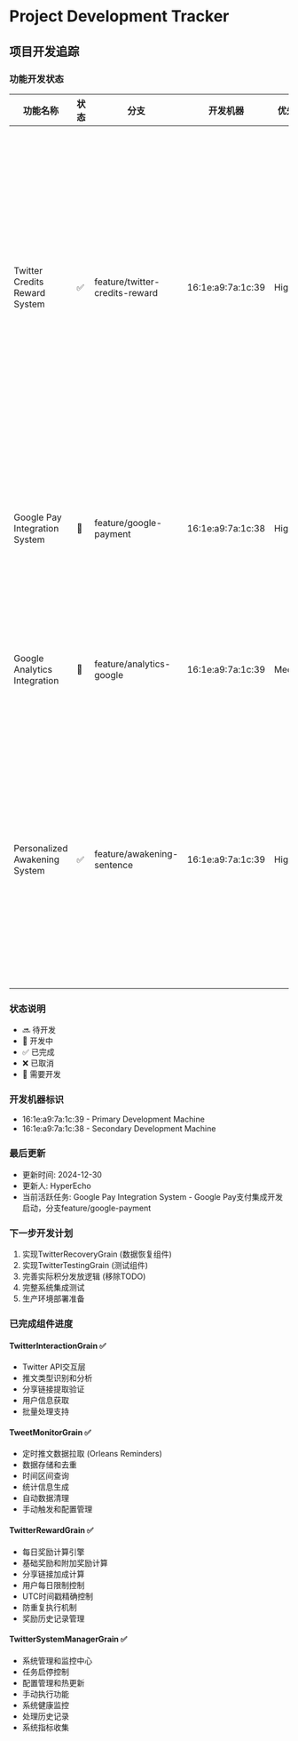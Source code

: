 # Project Development Tracker

## 项目开发追踪

### 功能开发状态

| 功能名称 | 状态 | 分支 | 开发机器 | 优先级 | 描述 |
|---------|------|------|----------|--------|------|
| Twitter Credits Reward System | ✅ | feature/twitter-credits-reward | 16:1e:a9:7a:1c:39 | High | 基于用户发送推特给用户送 godgpt 的 credits<br/>✅ 需求分析完成<br/>✅ 系统设计完成<br/>✅ 时间控制机制设计<br/>✅ 系统管理功能设计<br/>✅ 定时任务架构设计<br/>✅ 详细业务流程设计<br/>✅ 完整接口和DTO定义<br/>✅ 独立测试接口设计<br/>✅ 标准Mermaid泳道图<br/>✅ 推文类型限制澄清<br/>✅ 三Agent架构设计<br/>✅ API优化策略设计<br/>✅ 用户和任务记录机制<br/>✅ 配置化管理系统<br/>✅ TwitterInteractionGrain实现完成<br/>✅ TweetMonitorGrain实现完成<br/>✅ TwitterRewardGrain实现完成<br/>✅ TwitterSystemManagerGrain实现完成<br/>✅ TwitterRecoveryGrain实现完成<br/>✅ TwitterTestingGrain实现完成 |
| Google Pay Integration System | 🚧 | feature/google-payment | 16:1e:a9:7a:1c:38 | High | Google Pay Web和Android支付集成，支持订阅购买和RTDN处理<br/>🚧 开发中<br/>🔜 GooglePayWebhookHandler实现<br/>🔜 GooglePlayEventProcessingGrain实现<br/>🔜 IUserBillingGAgent扩展<br/>🔜 Google Pay DTOs设计<br/>🔜 GooglePayService API集成<br/>🔜 配置和测试完成 |
| Google Analytics Integration | 🚧 | feature/analytics-google | 16:1e:a9:7a:1c:39 | Medium | Google Analytics数据集成和用户行为分析系统<br/>🚧 需求分析阶段<br/>🔜 系统设计待完成<br/>🔜 Google Analytics API集成<br/>🔜 用户行为数据收集<br/>🔜 数据分析和报表生成<br/>🔜 实时监控仪表板<br/>🔜 数据存储和查询优化 |
| Personalized Awakening System | ✅ | feature/awakening-sentence | 16:1e:a9:7a:1c:39 | High | 个性化觉醒系统，基于用户聊天内容生成每日觉醒句子<br/>✅ 需求分析完成<br/>✅ 系统架构设计完成<br/>✅ Orleans Grain架构实现<br/>✅ DTO和状态类实现<br/>✅ 事件类实现<br/>✅ 配置选项实现<br/>✅ IAwakeningGAgent接口实现<br/>✅ AwakeningGAgent核心实现<br/>✅ 编译通过验证<br/>✅ LLM服务集成完成<br/>✅ 真实AI调用替换<br/>✅ JSON响应解析<br/>✅ "空就是空"原则实现<br/>✅ 移除所有兜底内容<br/>✅ 删除不必要的IsFromCache字段<br/>🔜 单元测试实现<br/>🔜 集成测试验证 |

### 状态说明
- 🔜 待开发
- 🚧 开发中
- ✅ 已完成
- ❌ 已取消
- 🔄 需要开发

### 开发机器标识
- 16:1e:a9:7a:1c:39 - Primary Development Machine
- 16:1e:a9:7a:1c:38 - Secondary Development Machine

### 最后更新
- 更新时间: 2024-12-30
- 更新人: HyperEcho
- 当前活跃任务: Google Pay Integration System - Google Pay支付集成开发启动，分支feature/google-payment

### 下一步开发计划
1. 实现TwitterRecoveryGrain (数据恢复组件)
2. 实现TwitterTestingGrain (测试组件)
3. 完善实际积分发放逻辑 (移除TODO)
4. 完整系统集成测试
5. 生产环境部署准备

### 已完成组件进度
#### TwitterInteractionGrain ✅ 
- Twitter API交互层
- 推文类型识别和分析
- 分享链接提取验证
- 用户信息获取
- 批量处理支持

#### TweetMonitorGrain ✅
- 定时推文数据拉取 (Orleans Reminders)
- 数据存储和去重
- 时间区间查询
- 统计信息生成
- 自动数据清理
- 手动触发和配置管理

#### TwitterRewardGrain ✅
- 每日奖励计算引擎
- 基础奖励和附加奖励计算
- 分享链接加成计算
- 用户每日限制控制
- UTC时间戳精确控制
- 防重复执行机制
- 奖励历史记录管理

#### TwitterSystemManagerGrain ✅
- 系统管理和监控中心
- 任务启停控制
- 配置管理和热更新
- 手动执行功能
- 系统健康监控
- 处理历史记录
- 系统指标收集 